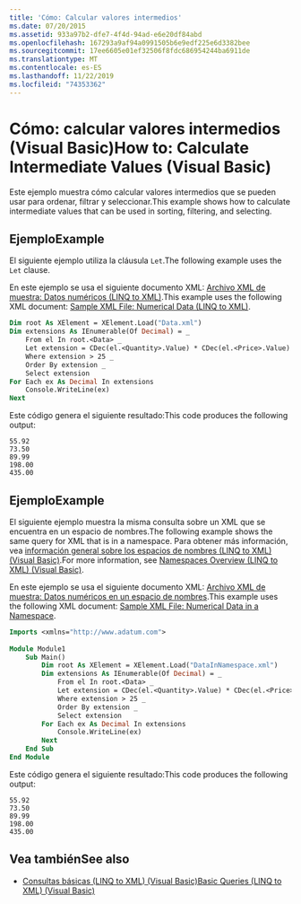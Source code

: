 ```yaml
---
title: 'Cómo: Calcular valores intermedios'
ms.date: 07/20/2015
ms.assetid: 933a97b2-dfe7-4f4d-94ad-e6e20df84abd
ms.openlocfilehash: 167293a9af94a0991505b6e9edf225e6d3382bee
ms.sourcegitcommit: 17ee6605e01ef32506f8fdc686954244ba6911de
ms.translationtype: MT
ms.contentlocale: es-ES
ms.lasthandoff: 11/22/2019
ms.locfileid: "74353362"
---
```

# <a name="how-to-calculate-intermediate-values-visual-basic"></a><span data-ttu-id="d3afb-102">Cómo: calcular valores intermedios (Visual Basic)</span><span class="sxs-lookup"><span data-stu-id="d3afb-102">How to: Calculate Intermediate Values (Visual Basic)</span></span>
<span data-ttu-id="d3afb-103">Este ejemplo muestra cómo calcular valores intermedios que se pueden usar para ordenar, filtrar y seleccionar.</span><span class="sxs-lookup"><span data-stu-id="d3afb-103">This example shows how to calculate intermediate values that can be used in sorting, filtering, and selecting.</span></span>  
  
## <a name="example"></a><span data-ttu-id="d3afb-104">Ejemplo</span><span class="sxs-lookup"><span data-stu-id="d3afb-104">Example</span></span>  
 <span data-ttu-id="d3afb-105">El siguiente ejemplo utiliza la cláusula `Let`.</span><span class="sxs-lookup"><span data-stu-id="d3afb-105">The following example uses the `Let` clause.</span></span>  
  
 <span data-ttu-id="d3afb-106">En este ejemplo se usa el siguiente documento XML: [Archivo XML de muestra: Datos numéricos (LINQ to XML)](../../../../visual-basic/programming-guide/concepts/linq/sample-xml-file-numerical-data-linq-to-xml.md).</span><span class="sxs-lookup"><span data-stu-id="d3afb-106">This example uses the following XML document: [Sample XML File: Numerical Data (LINQ to XML)](../../../../visual-basic/programming-guide/concepts/linq/sample-xml-file-numerical-data-linq-to-xml.md).</span></span>  
  
```vb  
Dim root As XElement = XElement.Load("Data.xml")  
Dim extensions As IEnumerable(Of Decimal) = _  
    From el In root.<Data> _  
    Let extension = CDec(el.<Quantity>.Value) * CDec(el.<Price>.Value) _  
    Where extension > 25 _  
    Order By extension _  
    Select extension  
For Each ex As Decimal In extensions  
    Console.WriteLine(ex)  
Next  
```  
  
 <span data-ttu-id="d3afb-107">Este código genera el siguiente resultado:</span><span class="sxs-lookup"><span data-stu-id="d3afb-107">This code produces the following output:</span></span>  
  
```console  
55.92  
73.50  
89.99  
198.00  
435.00  
```  
  
## <a name="example"></a><span data-ttu-id="d3afb-108">Ejemplo</span><span class="sxs-lookup"><span data-stu-id="d3afb-108">Example</span></span>  
 <span data-ttu-id="d3afb-109">El siguiente ejemplo muestra la misma consulta sobre un XML que se encuentra en un espacio de nombres.</span><span class="sxs-lookup"><span data-stu-id="d3afb-109">The following example shows the same query for XML that is in a namespace.</span></span> <span data-ttu-id="d3afb-110">Para obtener más información, vea [información general sobre los espacios de nombres (LINQ to XML) (Visual Basic)](namespaces-overview-linq-to-xml.md).</span><span class="sxs-lookup"><span data-stu-id="d3afb-110">For more information, see [Namespaces Overview (LINQ to XML) (Visual Basic)](namespaces-overview-linq-to-xml.md).</span></span>  
  
 <span data-ttu-id="d3afb-111">En este ejemplo se usa el siguiente documento XML: [Archivo XML de muestra: Datos numéricos en un espacio de nombres](../../../../visual-basic/programming-guide/concepts/linq/sample-xml-file-numerical-data-in-a-namespace.md).</span><span class="sxs-lookup"><span data-stu-id="d3afb-111">This example uses the following XML document: [Sample XML File: Numerical Data in a Namespace](../../../../visual-basic/programming-guide/concepts/linq/sample-xml-file-numerical-data-in-a-namespace.md).</span></span>  
  
```vb  
Imports <xmlns="http://www.adatum.com">  
  
Module Module1  
    Sub Main()  
        Dim root As XElement = XElement.Load("DataInNamespace.xml")  
        Dim extensions As IEnumerable(Of Decimal) = _  
            From el In root.<Data> _  
            Let extension = CDec(el.<Quantity>.Value) * CDec(el.<Price>.Value) _  
            Where extension > 25 _  
            Order By extension _  
            Select extension  
        For Each ex As Decimal In extensions  
            Console.WriteLine(ex)  
        Next  
    End Sub  
End Module  
```  
  
 <span data-ttu-id="d3afb-112">Este código genera el siguiente resultado:</span><span class="sxs-lookup"><span data-stu-id="d3afb-112">This code produces the following output:</span></span>  
  
```console  
55.92  
73.50  
89.99  
198.00  
435.00  
```  
  
## <a name="see-also"></a><span data-ttu-id="d3afb-113">Vea también</span><span class="sxs-lookup"><span data-stu-id="d3afb-113">See also</span></span>

- [<span data-ttu-id="d3afb-114">Consultas básicas (LINQ to XML) (Visual Basic)</span><span class="sxs-lookup"><span data-stu-id="d3afb-114">Basic Queries (LINQ to XML) (Visual Basic)</span></span>](../../../../visual-basic/programming-guide/concepts/linq/basic-queries-linq-to-xml.md)
